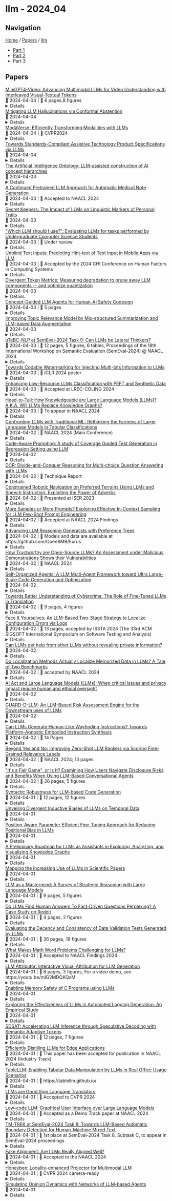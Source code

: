 # llm - 2024_04

## Navigation

[Home](https://arxcompass.github.io) / [Papers](https://arxcompass.github.io/papers) / [llm](https://arxcompass.github.io/papers/llm)

- [Part 1](papers_1.md)
- [Part 2](papers_2.md)
- Part 3

## Papers

<div class="paper-card">
    <div class="paper-title"><a href="http://arxiv.org/abs/2404.03413v1">MiniGPT4-Video: Advancing Multimodal LLMs for Video Understanding with Interleaved Visual-Textual Tokens</a></div>
    <div class="paper-meta">
      📅 2024-04-04
      | 💬 6 pages,8 figures
    </div>
    <details class="paper-abstract">
      This paper introduces MiniGPT4-Video, a multimodal Large Language Model (LLM) designed specifically for video understanding. The model is capable of processing both temporal visual and textual data, making it adept at understanding the complexities of videos. Building upon the success of MiniGPT-v2, which excelled in translating visual features into the LLM space for single images and achieved impressive results on various image-text benchmarks, this paper extends the model's capabilities to process a sequence of frames, enabling it to comprehend videos. MiniGPT4-video does not only consider visual content but also incorporates textual conversations, allowing the model to effectively answer queries involving both visual and text components. The proposed model outperforms existing state-of-the-art methods, registering gains of 4.22%, 1.13%, 20.82%, and 13.1% on the MSVD, MSRVTT, TGIF, and TVQA benchmarks respectively. Our models and code have been made publicly available here https://vision-cair.github.io/MiniGPT4-video/
    </details>
</div>
<div class="paper-card">
    <div class="paper-title"><a href="http://arxiv.org/abs/2405.01563v1">Mitigating LLM Hallucinations via Conformal Abstention</a></div>
    <div class="paper-meta">
      📅 2024-04-04
    </div>
    <details class="paper-abstract">
      We develop a principled procedure for determining when a large language model (LLM) should abstain from responding (e.g., by saying "I don't know") in a general domain, instead of resorting to possibly "hallucinating" a non-sensical or incorrect answer. Building on earlier approaches that use self-consistency as a more reliable measure of model confidence, we propose using the LLM itself to self-evaluate the similarity between each of its sampled responses for a given query. We then further leverage conformal prediction techniques to develop an abstention procedure that benefits from rigorous theoretical guarantees on the hallucination rate (error rate). Experimentally, our resulting conformal abstention method reliably bounds the hallucination rate on various closed-book, open-domain generative question answering datasets, while also maintaining a significantly less conservative abstention rate on a dataset with long responses (Temporal Sequences) compared to baselines using log-probability scores to quantify uncertainty, while achieveing comparable performance on a dataset with short answers (TriviaQA). To evaluate the experiments automatically, one needs to determine if two responses are equivalent given a question. Following standard practice, we use a thresholded similarity function to determine if two responses match, but also provide a method for calibrating the threshold based on conformal prediction, with theoretical guarantees on the accuracy of the match prediction, which might be of independent interest.
    </details>
</div>
<div class="paper-card">
    <div class="paper-title"><a href="http://arxiv.org/abs/2401.06395v2">ModaVerse: Efficiently Transforming Modalities with LLMs</a></div>
    <div class="paper-meta">
      📅 2024-04-04
      | 💬 CVPR2024
    </div>
    <details class="paper-abstract">
      Humans possess the capability to comprehend diverse modalities and seamlessly transfer information between them. In this work, we introduce ModaVerse, a Multi-modal Large Language Model (MLLM) capable of comprehending and transforming content across various modalities including images, videos, and audio. Predominant MLLM frameworks have largely relied on the alignment of latent spaces of textual and non-textual features. This alignment process, which synchronizes a language model trained on textual data with encoders and decoders trained on multi-modal data, often necessitates extensive training of several projection layers in multiple stages. Inspired by LLM-as-agent methodologies, we propose a novel Input/Output (I/O) alignment mechanism that operates directly at the level of natural language. It aligns the LLM's output with the input of generative models, avoiding the complexities associated with latent feature alignments, and simplifying the multiple training stages of existing MLLMs into a single, efficient process. This conceptual advancement leads to significant reductions in both data and computational costs. By conducting experiments on several benchmarks, we demonstrate that our approach attains comparable performance with the state of the art while achieving considerable efficiencies in data usage and training duration.
    </details>
</div>
<div class="paper-card">
    <div class="paper-title"><a href="http://arxiv.org/abs/2404.03122v1">Towards Standards-Compliant Assistive Technology Product Specifications via LLMs</a></div>
    <div class="paper-meta">
      📅 2024-04-04
    </div>
    <details class="paper-abstract">
      In the rapidly evolving field of assistive technology (AT), ensuring that products meet national and international standards is essential for user safety, efficacy, and accessibility. In this vision paper, we introduce CompliAT, a pioneering framework designed to streamline the compliance process of AT product specifications with these standards through the innovative use of Large Language Models (LLMs). CompliAT addresses three critical tasks: checking terminology consistency, classifying products according to standards, and tracing key product specifications to standard requirements. We tackle the challenge of terminology consistency to ensure that the language used in product specifications aligns with relevant standards, reducing misunderstandings and non-compliance risks. We propose a novel approach for product classification, leveraging a retrieval-augmented generation model to accurately categorize AT products aligning to international standards, despite the sparse availability of training data. Finally, CompliAT implements a traceability and compliance mechanism from key product specifications to standard requirements, ensuring all aspects of an AT product are thoroughly vetted against the corresponding standards. By semi-automating these processes, CompliAT aims to significantly reduce the time and effort required for AT product standards compliance and uphold quality and safety standards. We outline our planned implementation and evaluation plan for CompliAT.
    </details>
</div>
<div class="paper-card">
    <div class="paper-title"><a href="http://arxiv.org/abs/2404.03044v1">The Artificial Intelligence Ontology: LLM-assisted construction of AI concept hierarchies</a></div>
    <div class="paper-meta">
      📅 2024-04-03
    </div>
    <details class="paper-abstract">
      The Artificial Intelligence Ontology (AIO) is a systematization of artificial intelligence (AI) concepts, methodologies, and their interrelations. Developed via manual curation, with the additional assistance of large language models (LLMs), AIO aims to address the rapidly evolving landscape of AI by providing a comprehensive framework that encompasses both technical and ethical aspects of AI technologies. The primary audience for AIO includes AI researchers, developers, and educators seeking standardized terminology and concepts within the AI domain. The ontology is structured around six top-level branches: Networks, Layers, Functions, LLMs, Preprocessing, and Bias, each designed to support the modular composition of AI methods and facilitate a deeper understanding of deep learning architectures and ethical considerations in AI. AIO's development utilized the Ontology Development Kit (ODK) for its creation and maintenance, with its content being dynamically updated through AI-driven curation support. This approach not only ensures the ontology's relevance amidst the fast-paced advancements in AI but also significantly enhances its utility for researchers, developers, and educators by simplifying the integration of new AI concepts and methodologies. The ontology's utility is demonstrated through the annotation of AI methods data in a catalog of AI research publications and the integration into the BioPortal ontology resource, highlighting its potential for cross-disciplinary research. The AIO ontology is open source and is available on GitHub (https://github.com/berkeleybop/artificial-intelligence-ontology) and BioPortal (https://bioportal.bioontology.org/ontologies/AIO).
    </details>
</div>
<div class="paper-card">
    <div class="paper-title"><a href="http://arxiv.org/abs/2403.09057v3">A Continued Pretrained LLM Approach for Automatic Medical Note Generation</a></div>
    <div class="paper-meta">
      📅 2024-04-03
      | 💬 Accepted to NAACL 2024
    </div>
    <details class="paper-abstract">
      LLMs are revolutionizing NLP tasks. However, the use of the most advanced LLMs, such as GPT-4, is often prohibitively expensive for most specialized fields. We introduce HEAL, the first continuously trained 13B LLaMA2-based LLM that is purpose-built for medical conversations and measured on automated scribing. Our results demonstrate that HEAL outperforms GPT-4 and PMC-LLaMA in PubMedQA, with an accuracy of 78.4\%. It also achieves parity with GPT-4 in generating medical notes. Remarkably, HEAL surpasses GPT-4 and Med-PaLM 2 in identifying more correct medical concepts and exceeds the performance of human scribes and other comparable models in correctness and completeness.
    </details>
</div>
<div class="paper-card">
    <div class="paper-title"><a href="http://arxiv.org/abs/2404.00267v2">Secret Keepers: The Impact of LLMs on Linguistic Markers of Personal Traits</a></div>
    <div class="paper-meta">
      📅 2024-04-03
    </div>
    <details class="paper-abstract">
      Prior research has established associations between individuals' language usage and their personal traits; our linguistic patterns reveal information about our personalities, emotional states, and beliefs. However, with the increasing adoption of Large Language Models (LLMs) as writing assistants in everyday writing, a critical question emerges: are authors' linguistic patterns still predictive of their personal traits when LLMs are involved in the writing process? We investigate the impact of LLMs on the linguistic markers of demographic and psychological traits, specifically examining three LLMs - GPT3.5, Llama 2, and Gemini - across six different traits: gender, age, political affiliation, personality, empathy, and morality. Our findings indicate that although the use of LLMs slightly reduces the predictive power of linguistic patterns over authors' personal traits, the significant changes are infrequent, and the use of LLMs does not fully diminish the predictive power of authors' linguistic patterns over their personal traits. We also note that some theoretically established lexical-based linguistic markers lose their reliability as predictors when LLMs are used in the writing process. Our findings have important implications for the study of linguistic markers of personal traits in the age of LLMs.
    </details>
</div>
<div class="paper-card">
    <div class="paper-title"><a href="http://arxiv.org/abs/2402.01687v2">"Which LLM should I use?": Evaluating LLMs for tasks performed by Undergraduate Computer Science Students</a></div>
    <div class="paper-meta">
      📅 2024-04-03
      | 💬 Under review
    </div>
    <details class="paper-abstract">
      This study evaluates the effectiveness of various large language models (LLMs) in performing tasks common among undergraduate computer science students. Although a number of research studies in the computing education community have explored the possibility of using LLMs for a variety of tasks, there is a lack of comprehensive research comparing different LLMs and evaluating which LLMs are most effective for different tasks. Our research systematically assesses some of the publicly available LLMs such as Google Bard, ChatGPT(3.5), GitHub Copilot Chat, and Microsoft Copilot across diverse tasks commonly encountered by undergraduate computer science students in India. These tasks include code explanation and documentation, solving class assignments, technical interview preparation, learning new concepts and frameworks, and email writing. Evaluation for these tasks was carried out by pre-final year and final year undergraduate computer science students and provides insights into the models' strengths and limitations. This study aims to guide students as well as instructors in selecting suitable LLMs for any specific task and offers valuable insights on how LLMs can be used constructively by students and instructors.
    </details>
</div>
<div class="paper-card">
    <div class="paper-title"><a href="http://arxiv.org/abs/2404.02706v1">Unblind Text Inputs: Predicting Hint-text of Text Input in Mobile Apps via LLM</a></div>
    <div class="paper-meta">
      📅 2024-04-03
      | 💬 Accepted by the 2024 CHI Conference on Human Factors in Computing Systems
    </div>
    <details class="paper-abstract">
      Mobile apps have become indispensable for accessing and participating in various environments, especially for low-vision users. Users with visual impairments can use screen readers to read the content of each screen and understand the content that needs to be operated. Screen readers need to read the hint-text attribute in the text input component to remind visually impaired users what to fill in. Unfortunately, based on our analysis of 4,501 Android apps with text inputs, over 0.76 of them are missing hint-text. These issues are mostly caused by developers' lack of awareness when considering visually impaired individuals. To overcome these challenges, we developed an LLM-based hint-text generation model called HintDroid, which analyzes the GUI information of input components and uses in-context learning to generate the hint-text. To ensure the quality of hint-text generation, we further designed a feedback-based inspection mechanism to further adjust hint-text. The automated experiments demonstrate the high BLEU and a user study further confirms its usefulness. HintDroid can not only help visually impaired individuals, but also help ordinary people understand the requirements of input components. HintDroid demo video: https://youtu.be/FWgfcctRbfI.
    </details>
</div>
<div class="paper-card">
    <div class="paper-title"><a href="http://arxiv.org/abs/2311.01544v3">Divergent Token Metrics: Measuring degradation to prune away LLM components -- and optimize quantization</a></div>
    <div class="paper-meta">
      📅 2024-04-03
    </div>
    <details class="paper-abstract">
      Large Language Models (LLMs) have reshaped natural language processing with their impressive capabilities. However, their ever-increasing size has raised concerns about their effective deployment and the need for LLM compression. This study introduces the Divergent Token Metrics (DTMs), a novel approach to assessing compressed LLMs, addressing the limitations of traditional perplexity or accuracy measures that fail to accurately reflect text generation quality. DTMs measure token divergences that allow deeper insights into the subtleties of model compression, in particular, when evaluating components' impacts individually. Utilizing the First Divergent Token Metric (FDTM) in model sparsification reveals that 25% of all attention components can be pruned beyond 90% on the Llama-2 model family, still keeping SOTA performance. For quantization, FDTM suggests that more than 80% of parameters can be naively transformed to int8 without special outlier management. These evaluations indicate the necessity of choosing appropriate compressions for parameters individually -- and that FDTM can identify those -- while standard metrics result in deteriorated outcomes.
    </details>
</div>
<div class="paper-card">
    <div class="paper-title"><a href="http://arxiv.org/abs/2404.15317v1">Concept-Guided LLM Agents for Human-AI Safety Codesign</a></div>
    <div class="paper-meta">
      📅 2024-04-03
      | 💬 5 pages
    </div>
    <details class="paper-abstract">
      Generative AI is increasingly important in software engineering, including safety engineering, where its use ensures that software does not cause harm to people. This also leads to high quality requirements for generative AI. Therefore, the simplistic use of Large Language Models (LLMs) alone will not meet these quality demands. It is crucial to develop more advanced and sophisticated approaches that can effectively address the complexities and safety concerns of software systems. Ultimately, humans must understand and take responsibility for the suggestions provided by generative AI to ensure system safety. To this end, we present an efficient, hybrid strategy to leverage LLMs for safety analysis and Human-AI codesign. In particular, we develop a customized LLM agent that uses elements of prompt engineering, heuristic reasoning, and retrieval-augmented generation to solve tasks associated with predefined safety concepts, in interaction with a system model graph. The reasoning is guided by a cascade of micro-decisions that help preserve structured information. We further suggest a graph verbalization which acts as an intermediate representation of the system model to facilitate LLM-graph interactions. Selected pairs of prompts and responses relevant for safety analytics illustrate our method for the use case of a simplified automated driving system.
    </details>
</div>
<div class="paper-card">
    <div class="paper-title"><a href="http://arxiv.org/abs/2404.02616v1">Improving Topic Relevance Model by Mix-structured Summarization and LLM-based Data Augmentation</a></div>
    <div class="paper-meta">
      📅 2024-04-03
    </div>
    <details class="paper-abstract">
      Topic relevance between query and document is a very important part of social search, which can evaluate the degree of matching between document and user's requirement. In most social search scenarios such as Dianping, modeling search relevance always faces two challenges. One is that many documents in social search are very long and have much redundant information. The other is that the training data for search relevance model is difficult to get, especially for multi-classification relevance model. To tackle above two problems, we first take query concatenated with the query-based summary and the document summary without query as the input of topic relevance model, which can help model learn the relevance degree between query and the core topic of document. Then, we utilize the language understanding and generation abilities of large language model (LLM) to rewrite and generate query from queries and documents in existing training data, which can construct new query-document pairs as training data. Extensive offline experiments and online A/B tests show that the proposed approaches effectively improve the performance of relevance modeling.
    </details>
</div>
<div class="paper-card">
    <div class="paper-title"><a href="http://arxiv.org/abs/2404.02474v1">uTeBC-NLP at SemEval-2024 Task 9: Can LLMs be Lateral Thinkers?</a></div>
    <div class="paper-meta">
      📅 2024-04-03
      | 💬 12 pages, 5 figures, 6 tables, Proceedings of the 18th International Workshop on Semantic Evaluation (SemEval-2024) @ NAACL 2024
    </div>
    <details class="paper-abstract">
      Inspired by human cognition, Jiang et al.(2023c) create a benchmark for assessing LLMs' lateral thinking-thinking outside the box. Building upon this benchmark, we investigate how different prompting methods enhance LLMs' performance on this task to reveal their inherent power for outside-the-box thinking ability. Through participating in SemEval-2024, task 9, Sentence Puzzle sub-task, we explore prompt engineering methods: chain of thoughts (CoT) and direct prompting, enhancing with informative descriptions, and employing contextualizing prompts using a retrieval augmented generation (RAG) pipeline. Our experiments involve three LLMs including GPT-3.5, GPT-4, and Zephyr-7B-beta. We generate a dataset of thinking paths between riddles and options using GPT-4, validated by humans for quality. Findings indicate that compressed informative prompts enhance performance. Dynamic in-context learning enhances model performance significantly. Furthermore, fine-tuning Zephyr on our dataset enhances performance across other commonsense datasets, underscoring the value of innovative thinking.
    </details>
</div>
<div class="paper-card">
    <div class="paper-title"><a href="http://arxiv.org/abs/2307.15992v3">Towards Codable Watermarking for Injecting Multi-bits Information to LLMs</a></div>
    <div class="paper-meta">
      📅 2024-04-03
      | 💬 ICLR 2024 poster
    </div>
    <details class="paper-abstract">
      As large language models (LLMs) generate texts with increasing fluency and realism, there is a growing need to identify the source of texts to prevent the abuse of LLMs. Text watermarking techniques have proven reliable in distinguishing whether a text is generated by LLMs by injecting hidden patterns. However, we argue that existing LLM watermarking methods are encoding-inefficient and cannot flexibly meet the diverse information encoding needs (such as encoding model version, generation time, user id, etc.). In this work, we conduct the first systematic study on the topic of Codable Text Watermarking for LLMs (CTWL) that allows text watermarks to carry multi-bit customizable information. First of all, we study the taxonomy of LLM watermarking technologies and give a mathematical formulation for CTWL. Additionally, we provide a comprehensive evaluation system for CTWL: (1) watermarking success rate, (2) robustness against various corruptions, (3) coding rate of payload information, (4) encoding and decoding efficiency, (5) impacts on the quality of the generated text. To meet the requirements of these non-Pareto-improving metrics, we follow the most prominent vocabulary partition-based watermarking direction, and devise an advanced CTWL method named Balance-Marking. The core idea of our method is to use a proxy language model to split the vocabulary into probability-balanced parts, thereby effectively maintaining the quality of the watermarked text. Our code is available at https://github.com/lancopku/codable-watermarking-for-llm.
    </details>
</div>
<div class="paper-card">
    <div class="paper-title"><a href="http://arxiv.org/abs/2404.02422v1">Enhancing Low-Resource LLMs Classification with PEFT and Synthetic Data</a></div>
    <div class="paper-meta">
      📅 2024-04-03
      | 💬 Accepted at LREC-COLING 2024
    </div>
    <details class="paper-abstract">
      Large Language Models (LLMs) operating in 0-shot or few-shot settings achieve competitive results in Text Classification tasks. In-Context Learning (ICL) typically achieves better accuracy than the 0-shot setting, but it pays in terms of efficiency, due to the longer input prompt. In this paper, we propose a strategy to make LLMs as efficient as 0-shot text classifiers, while getting comparable or better accuracy than ICL. Our solution targets the low resource setting, i.e., when only 4 examples per class are available. Using a single LLM and few-shot real data we perform a sequence of generation, filtering and Parameter-Efficient Fine-Tuning steps to create a robust and efficient classifier. Experimental results show that our approach leads to competitive results on multiple text classification datasets.
    </details>
</div>
<div class="paper-card">
    <div class="paper-title"><a href="http://arxiv.org/abs/2308.10168v2">Head-to-Tail: How Knowledgeable are Large Language Models (LLMs)? A.K.A. Will LLMs Replace Knowledge Graphs?</a></div>
    <div class="paper-meta">
      📅 2024-04-03
      | 💬 To appear in NAACL 2024
    </div>
    <details class="paper-abstract">
      Since the recent prosperity of Large Language Models (LLMs), there have been interleaved discussions regarding how to reduce hallucinations from LLM responses, how to increase the factuality of LLMs, and whether Knowledge Graphs (KGs), which store the world knowledge in a symbolic form, will be replaced with LLMs. In this paper, we try to answer these questions from a new angle: How knowledgeable are LLMs? To answer this question, we constructed Head-to-Tail, a benchmark that consists of 18K question-answer (QA) pairs regarding head, torso, and tail facts in terms of popularity. We designed an automated evaluation method and a set of metrics that closely approximate the knowledge an LLM confidently internalizes. Through a comprehensive evaluation of 16 publicly available LLMs, we show that existing LLMs are still far from being perfect in terms of their grasp of factual knowledge, especially for facts of torso-to-tail entities.
    </details>
</div>
<div class="paper-card">
    <div class="paper-title"><a href="http://arxiv.org/abs/2310.14607v2">Confronting LLMs with Traditional ML: Rethinking the Fairness of Large Language Models in Tabular Classifications</a></div>
    <div class="paper-meta">
      📅 2024-04-02
      | 💬 NAACL 2024 (Main Conference)
    </div>
    <details class="paper-abstract">
      Recent literature has suggested the potential of using large language models (LLMs) to make classifications for tabular tasks. However, LLMs have been shown to exhibit harmful social biases that reflect the stereotypes and inequalities present in society. To this end, as well as the widespread use of tabular data in many high-stake applications, it is important to explore the following questions: what sources of information do LLMs draw upon when making classifications for tabular tasks; whether and to what extent are LLM classifications for tabular data influenced by social biases and stereotypes; and what are the consequential implications for fairness? Through a series of experiments, we delve into these questions and show that LLMs tend to inherit social biases from their training data which significantly impact their fairness in tabular classification tasks. Furthermore, our investigations show that in the context of bias mitigation, though in-context learning and finetuning have a moderate effect, the fairness metric gap between different subgroups is still larger than that in traditional machine learning models, such as Random Forest and shallow Neural Networks. This observation emphasizes that the social biases are inherent within the LLMs themselves and inherited from their pretraining corpus, not only from the downstream task datasets. Besides, we demonstrate that label-flipping of in-context examples can significantly reduce biases, further highlighting the presence of inherent bias within LLMs.
    </details>
</div>
<div class="paper-card">
    <div class="paper-title"><a href="http://arxiv.org/abs/2402.00097v2">Code-Aware Prompting: A study of Coverage Guided Test Generation in Regression Setting using LLM</a></div>
    <div class="paper-meta">
      📅 2024-04-02
    </div>
    <details class="paper-abstract">
      Testing plays a pivotal role in ensuring software quality, yet conventional Search Based Software Testing (SBST) methods often struggle with complex software units, achieving suboptimal test coverage. Recent works using large language models (LLMs) for test generation have focused on improving generation quality through optimizing the test generation context and correcting errors in model outputs, but use fixed prompting strategies that prompt the model to generate tests without additional guidance. As a result LLM-generated testsuites still suffer from low coverage. In this paper, we present SymPrompt, a code-aware prompting strategy for LLMs in test generation. SymPrompt's approach is based on recent work that demonstrates LLMs can solve more complex logical problems when prompted to reason about the problem in a multi-step fashion. We apply this methodology to test generation by deconstructing the testsuite generation process into a multi-stage sequence, each of which is driven by a specific prompt aligned with the execution paths of the method under test, and exposing relevant type and dependency focal context to the model. Our approach enables pretrained LLMs to generate more complete test cases without any additional training. We implement SymPrompt using the TreeSitter parsing framework and evaluate on a benchmark challenging methods from open source Python projects. SymPrompt enhances correct test generations by a factor of 5 and bolsters relative coverage by 26% for CodeGen2. Notably, when applied to GPT-4, SymPrompt improves coverage by over 2x compared to baseline prompting strategies.
    </details>
</div>
<div class="paper-card">
    <div class="paper-title"><a href="http://arxiv.org/abs/2401.05190v2">DCR: Divide-and-Conquer Reasoning for Multi-choice Question Answering with LLMs</a></div>
    <div class="paper-meta">
      📅 2024-04-02
      | 💬 Technique Report
    </div>
    <details class="paper-abstract">
      Large language models (LLMs) have shown impressive performance in reasoning benchmarks with the emergence of Chain-of-Thought (CoT), particularly in multi-choice question (MCQ). However, current works equally resolve questions regardless of the problem-solving difficulty, leading to an excessive focus on simple items while insufficient attention on intricate ones. To address this challenge, we propose a simple yet effective strategy, Divide and Conquer Reasoning (DCR), to enhance the reasoning capability of LLMs for MCQs, as inspired by human beings using heuristics to first categorize tasks and then handle them separately. In particular, we first categorize questions into two subsets based on confidence score ($\mathcal{CS}$), which is estimated by statistical frequency of generated answers. Subsequently, we propose Filter Choices based Reasoning (FCR) to improve model performance on MCQs with low ($\mathcal{CS}$). Our experiments demonstrate that the proposed strategy only costs 85% of SOTA, while still achieves average accuracy improvement of 1.56% across nine datasets including arithmetic, commonsense, and logic reasoning tasks. The code is at \url{https://github.com/AiMijie/Divide-and-Conquer}
    </details>
</div>
<div class="paper-card">
    <div class="paper-title"><a href="http://arxiv.org/abs/2404.02294v1">Constrained Robotic Navigation on Preferred Terrains Using LLMs and Speech Instruction: Exploiting the Power of Adverbs</a></div>
    <div class="paper-meta">
      📅 2024-04-02
      | 💬 Presented at ISER 2023
    </div>
    <details class="paper-abstract">
      This paper explores leveraging large language models for map-free off-road navigation using generative AI, reducing the need for traditional data collection and annotation. We propose a method where a robot receives verbal instructions, converted to text through Whisper, and a large language model (LLM) model extracts landmarks, preferred terrains, and crucial adverbs translated into speed settings for constrained navigation. A language-driven semantic segmentation model generates text-based masks for identifying landmarks and terrain types in images. By translating 2D image points to the vehicle's motion plane using camera parameters, an MPC controller can guides the vehicle towards the desired terrain. This approach enhances adaptation to diverse environments and facilitates the use of high-level instructions for navigating complex and challenging terrains.
    </details>
</div>
<div class="paper-card">
    <div class="paper-title"><a href="http://arxiv.org/abs/2311.09782v2">More Samples or More Prompts? Exploring Effective In-Context Sampling for LLM Few-Shot Prompt Engineering</a></div>
    <div class="paper-meta">
      📅 2024-04-02
      | 💬 Accepted at NAACL 2024 Findings
    </div>
    <details class="paper-abstract">
      While most existing works on LLM prompting techniques focus only on how to select a better set of data samples inside one single prompt input (In-Context Learning or ICL), why can not we design and leverage multiple prompts together to further improve the LLM's performance? In this work, we propose In-Context Sampling (ICS), a low-resource LLM prompting technique to produce confident predictions by optimizing the construction of multiple ICL prompt inputs. Extensive experiments with three open-source LLMs (FlanT5-XL, Mistral-7B, and Mixtral-8x7B) on four NLI datasets (e-SNLI, Multi-NLI, ANLI, and Contract-NLI) and one QA dataset (CommonsenseQA) illustrate that ICS can consistently enhance LLMs' performance. An in-depth evaluation with three data similarity-based ICS strategies suggests that these strategies can further elevate LLM's performance, which sheds light on a new yet promising future research direction.
    </details>
</div>
<div class="paper-card">
    <div class="paper-title"><a href="http://arxiv.org/abs/2404.02078v1">Advancing LLM Reasoning Generalists with Preference Trees</a></div>
    <div class="paper-meta">
      📅 2024-04-02
      | 💬 Models and data are available at https://github.com/OpenBMB/Eurus
    </div>
    <details class="paper-abstract">
      We introduce Eurus, a suite of large language models (LLMs) optimized for reasoning. Finetuned from Mistral-7B and CodeLlama-70B, Eurus models achieve state-of-the-art results among open-source models on a diverse set of benchmarks covering mathematics, code generation, and logical reasoning problems. Notably, Eurus-70B beats GPT-3.5 Turbo in reasoning through a comprehensive benchmarking across 12 tests covering five tasks, and achieves a 33.3% pass@1 accuracy on LeetCode and 32.6% on TheoremQA, two challenging benchmarks, substantially outperforming existing open-source models by margins more than 13.3%. The strong performance of Eurus can be primarily attributed to UltraInteract, our newly-curated large-scale, high-quality alignment dataset specifically designed for complex reasoning tasks. UltraInteract can be used in both supervised fine-tuning and preference learning. For each instruction, it includes a preference tree consisting of (1) reasoning chains with diverse planning strategies in a unified format, (2) multi-turn interaction trajectories with the environment and the critique, and (3) pairwise data to facilitate preference learning. UltraInteract allows us to conduct an in-depth exploration of preference learning for reasoning tasks. Our investigation reveals that some well-established preference learning algorithms may be less suitable for reasoning tasks compared to their effectiveness in general conversations. Inspired by this, we derive a novel reward modeling objective which, together with UltraInteract, leads to a strong reward model.
    </details>
</div>
<div class="paper-card">
    <div class="paper-title"><a href="http://arxiv.org/abs/2311.09447v2">How Trustworthy are Open-Source LLMs? An Assessment under Malicious Demonstrations Shows their Vulnerabilities</a></div>
    <div class="paper-meta">
      📅 2024-04-02
      | 💬 NAACL 2024
    </div>
    <details class="paper-abstract">
      The rapid progress in open-source Large Language Models (LLMs) is significantly driving AI development forward. However, there is still a limited understanding of their trustworthiness. Deploying these models at scale without sufficient trustworthiness can pose significant risks, highlighting the need to uncover these issues promptly. In this work, we conduct an adversarial assessment of open-source LLMs on trustworthiness, scrutinizing them across eight different aspects including toxicity, stereotypes, ethics, hallucination, fairness, sycophancy, privacy, and robustness against adversarial demonstrations. We propose advCoU, an extended Chain of Utterances-based (CoU) prompting strategy by incorporating carefully crafted malicious demonstrations for trustworthiness attack. Our extensive experiments encompass recent and representative series of open-source LLMs, including Vicuna, MPT, Falcon, Mistral, and Llama 2. The empirical outcomes underscore the efficacy of our attack strategy across diverse aspects. More interestingly, our result analysis reveals that models with superior performance in general NLP tasks do not always have greater trustworthiness; in fact, larger models can be more vulnerable to attacks. Additionally, models that have undergone instruction tuning, focusing on instruction following, tend to be more susceptible, although fine-tuning LLMs for safety alignment proves effective in mitigating adversarial trustworthiness attacks.
    </details>
</div>
<div class="paper-card">
    <div class="paper-title"><a href="http://arxiv.org/abs/2404.02183v1">Self-Organized Agents: A LLM Multi-Agent Framework toward Ultra Large-Scale Code Generation and Optimization</a></div>
    <div class="paper-meta">
      📅 2024-04-02
    </div>
    <details class="paper-abstract">
      Recent advancements in automatic code generation using large language model (LLM) agent have brought us closer to the future of automated software development. However, existing single-agent approaches face limitations in generating and improving large-scale, complex codebases due to constraints in context length. To tackle this challenge, we propose Self-Organized multi-Agent framework (SoA), a novel multi-agent framework that enables the scalable and efficient generation and optimization of large-scale code. In SoA, self-organized agents operate independently to generate and modify code components while seamlessly collaborating to construct the overall codebase. A key feature of our framework is the automatic multiplication of agents based on problem complexity, allowing for dynamic scalability. This enables the overall code volume to be increased indefinitely according to the number of agents, while the amount of code managed by each agent remains constant. We evaluate SoA on the HumanEval benchmark and demonstrate that, compared to a single-agent system, each agent in SoA handles significantly less code, yet the overall generated code is substantially greater. Moreover, SoA surpasses the powerful single-agent baseline by 5% in terms of Pass@1 accuracy.
    </details>
</div>
<div class="paper-card">
    <div class="paper-title"><a href="http://arxiv.org/abs/2404.01940v1">Towards Better Understanding of Cybercrime: The Role of Fine-Tuned LLMs in Translation</a></div>
    <div class="paper-meta">
      📅 2024-04-02
      | 💬 9 pages, 4 figures
    </div>
    <details class="paper-abstract">
      Understanding cybercrime communications is paramount for cybersecurity defence. This often involves translating communications into English for processing, interpreting, and generating timely intelligence. The problem is that translation is hard. Human translation is slow, expensive, and scarce. Machine translation is inaccurate and biased. We propose using fine-tuned Large Language Models (LLM) to generate translations that can accurately capture the nuances of cybercrime language. We apply our technique to public chats from the NoName057(16) Russian-speaking hacktivist group. Our results show that our fine-tuned LLM model is better, faster, more accurate, and able to capture nuances of the language. Our method shows it is possible to achieve high-fidelity translations and significantly reduce costs by a factor ranging from 430 to 23,000 compared to a human translator.
    </details>
</div>
<div class="paper-card">
    <div class="paper-title"><a href="http://arxiv.org/abs/2404.00640v2">Face It Yourselves: An LLM-Based Two-Stage Strategy to Localize Configuration Errors via Logs</a></div>
    <div class="paper-meta">
      📅 2024-04-02
      | 💬 13 pages, accepted by ISSTA 2024 (The 33rd ACM SIGSOFT International Symposium on Software Testing and Analysis)
    </div>
    <details class="paper-abstract">
      Configurable software systems are prone to configuration errors, resulting in significant losses to companies. However, diagnosing these errors is challenging due to the vast and complex configuration space. These errors pose significant challenges for both experienced maintainers and new end-users, particularly those without access to the source code of the software systems. Given that logs are easily accessible to most end-users, we conduct a preliminary study to outline the challenges and opportunities of utilizing logs in localizing configuration errors. Based on the insights gained from the preliminary study, we propose an LLM-based two-stage strategy for end-users to localize the root-cause configuration properties based on logs. We further implement a tool, LogConfigLocalizer, aligned with the design of the aforementioned strategy, hoping to assist end-users in coping with configuration errors through log analysis. To the best of our knowledge, this is the first work to localize the root-cause configuration properties for end-users based on Large Language Models~(LLMs) and logs. We evaluate the proposed strategy on Hadoop by LogConfigLocalizer and prove its efficiency with an average accuracy as high as 99.91%. Additionally, we also demonstrate the effectiveness and necessity of different phases of the methodology by comparing it with two other variants and a baseline tool. Moreover, we validate the proposed methodology through a practical case study to demonstrate its effectiveness and feasibility.
    </details>
</div>
<div class="paper-card">
    <div class="paper-title"><a href="http://arxiv.org/abs/2404.01041v2">Can LLMs get help from other LLMs without revealing private information?</a></div>
    <div class="paper-meta">
      📅 2024-04-02
    </div>
    <details class="paper-abstract">
      Cascades are a common type of machine learning systems in which a large, remote model can be queried if a local model is not able to accurately label a user's data by itself. Serving stacks for large language models (LLMs) increasingly use cascades due to their ability to preserve task performance while dramatically reducing inference costs. However, applying cascade systems in situations where the local model has access to sensitive data constitutes a significant privacy risk for users since such data could be forwarded to the remote model. In this work, we show the feasibility of applying cascade systems in such setups by equipping the local model with privacy-preserving techniques that reduce the risk of leaking private information when querying the remote model. To quantify information leakage in such setups, we introduce two privacy measures. We then propose a system that leverages the recently introduced social learning paradigm in which LLMs collaboratively learn from each other by exchanging natural language. Using this paradigm, we demonstrate on several datasets that our methods minimize the privacy loss while at the same time improving task performance compared to a non-cascade baseline.
    </details>
</div>
<div class="paper-card">
    <div class="paper-title"><a href="http://arxiv.org/abs/2311.09060v2">Do Localization Methods Actually Localize Memorized Data in LLMs? A Tale of Two Benchmarks</a></div>
    <div class="paper-meta">
      📅 2024-04-02
      | 💬 accepted by NAACL 2024
    </div>
    <details class="paper-abstract">
      The concept of localization in LLMs is often mentioned in prior work; however, methods for localization have never been systematically and directly evaluated. We propose two complementary benchmarks that evaluate the ability of localization methods to pinpoint LLM components responsible for memorized data. In our INJ benchmark, we actively inject a piece of new information into a small subset of LLM weights, enabling us to directly evaluate whether localization methods can identify these "ground truth" weights. In our DEL benchmark, we evaluate localization by measuring how much dropping out identified neurons deletes a memorized pretrained sequence. Despite their different perspectives, our two benchmarks yield consistent rankings of five localization methods. Methods adapted from network pruning perform well on both benchmarks, and all evaluated methods show promising localization ability. On the other hand, even successful methods identify neurons that are not specific to a single memorized sequence.
    </details>
</div>
<div class="paper-card">
    <div class="paper-title"><a href="http://arxiv.org/abs/2404.00600v2">AI Act and Large Language Models (LLMs): When critical issues and privacy impact require human and ethical oversight</a></div>
    <div class="paper-meta">
      📅 2024-04-02
    </div>
    <details class="paper-abstract">
      The imposing evolution of artificial intelligence systems and, specifically, of Large Language Models (LLM) makes it necessary to carry out assessments of their level of risk and the impact they may have in the area of privacy, personal data protection and at an ethical level, especially on the weakest and most vulnerable. This contribution addresses human oversight, ethical oversight, and privacy impact assessment.
    </details>
</div>
<div class="paper-card">
    <div class="paper-title"><a href="http://arxiv.org/abs/2406.11851v1">GUARD-D-LLM: An LLM-Based Risk Assessment Engine for the Downstream uses of LLMs</a></div>
    <div class="paper-meta">
      📅 2024-04-02
    </div>
    <details class="paper-abstract">
      Amidst escalating concerns about the detriments inflicted by AI systems, risk management assumes paramount importance, notably for high-risk applications as demanded by the European Union AI Act. Guidelines provided by ISO and NIST aim to govern AI risk management; however, practical implementations remain scarce in scholarly works. Addressing this void, our research explores risks emanating from downstream uses of large language models (LLMs), synthesizing a taxonomy grounded in earlier research. Building upon this foundation, we introduce a novel LLM-based risk assessment engine (GUARD-D-LLM: Guided Understanding and Assessment for Risk Detection for Downstream use of LLMs) designed to pinpoint and rank threats relevant to specific use cases derived from text-based user inputs. Integrating thirty intelligent agents, this innovative approach identifies bespoke risks, gauges their severity, offers targeted suggestions for mitigation, and facilitates risk-aware development. The paper also documents the limitations of such an approach along with way forward suggestions to augment experts in such risk assessment thereby leveraging GUARD-D-LLM in identifying risks early on and enabling early mitigations. This paper and its associated code serve as a valuable resource for developers seeking to mitigate risks associated with LLM-based applications.
    </details>
</div>
<div class="paper-card">
    <div class="paper-title"><a href="http://arxiv.org/abs/2403.11487v3">Can LLMs Generate Human-Like Wayfinding Instructions? Towards Platform-Agnostic Embodied Instruction Synthesis</a></div>
    <div class="paper-meta">
      📅 2024-04-02
      | 💬 14 Pages
    </div>
    <details class="paper-abstract">
      We present a novel approach to automatically synthesize "wayfinding instructions" for an embodied robot agent. In contrast to prior approaches that are heavily reliant on human-annotated datasets designed exclusively for specific simulation platforms, our algorithm uses in-context learning to condition an LLM to generate instructions using just a few references. Using an LLM-based Visual Question Answering strategy, we gather detailed information about the environment which is used by the LLM for instruction synthesis. We implement our approach on multiple simulation platforms including Matterport3D, AI Habitat and ThreeDWorld, thereby demonstrating its platform-agnostic nature. We subjectively evaluate our approach via a user study and observe that 83.3% of users find the synthesized instructions accurately capture the details of the environment and show characteristics similar to those of human-generated instructions. Further, we conduct zero-shot navigation with multiple approaches on the REVERIE dataset using the generated instructions, and observe very close correlation with the baseline on standard success metrics (< 1% change in SR), quantifying the viability of generated instructions in replacing human-annotated data. We finally discuss the applicability of our approach in enabling a generalizable evaluation of embodied navigation policies. To the best of our knowledge, ours is the first LLM-driven approach capable of generating "human-like" instructions in a platform-agnostic manner, without training.
    </details>
</div>
<div class="paper-card">
    <div class="paper-title"><a href="http://arxiv.org/abs/2310.14122v3">Beyond Yes and No: Improving Zero-Shot LLM Rankers via Scoring Fine-Grained Relevance Labels</a></div>
    <div class="paper-meta">
      📅 2024-04-02
      | 💬 NAACL 2024; 13 pages
    </div>
    <details class="paper-abstract">
      Zero-shot text rankers powered by recent LLMs achieve remarkable ranking performance by simply prompting. Existing prompts for pointwise LLM rankers mostly ask the model to choose from binary relevance labels like "Yes" and "No". However, the lack of intermediate relevance label options may cause the LLM to provide noisy or biased answers for documents that are partially relevant to the query. We propose to incorporate fine-grained relevance labels into the prompt for LLM rankers, enabling them to better differentiate among documents with different levels of relevance to the query and thus derive a more accurate ranking. We study two variants of the prompt template, coupled with different numbers of relevance levels. Our experiments on 8 BEIR data sets show that adding fine-grained relevance labels significantly improves the performance of LLM rankers.
    </details>
</div>
<div class="paper-card">
    <div class="paper-title"><a href="http://arxiv.org/abs/2309.11653v2">"It's a Fair Game", or Is It? Examining How Users Navigate Disclosure Risks and Benefits When Using LLM-Based Conversational Agents</a></div>
    <div class="paper-meta">
      📅 2024-04-02
      | 💬 26 pages, 5 figures
    </div>
    <details class="paper-abstract">
      The widespread use of Large Language Model (LLM)-based conversational agents (CAs), especially in high-stakes domains, raises many privacy concerns. Building ethical LLM-based CAs that respect user privacy requires an in-depth understanding of the privacy risks that concern users the most. However, existing research, primarily model-centered, does not provide insight into users' perspectives. To bridge this gap, we analyzed sensitive disclosures in real-world ChatGPT conversations and conducted semi-structured interviews with 19 LLM-based CA users. We found that users are constantly faced with trade-offs between privacy, utility, and convenience when using LLM-based CAs. However, users' erroneous mental models and the dark patterns in system design limited their awareness and comprehension of the privacy risks. Additionally, the human-like interactions encouraged more sensitive disclosures, which complicated users' ability to navigate the trade-offs. We discuss practical design guidelines and the needs for paradigm shifts to protect the privacy of LLM-based CA users.
    </details>
</div>
<div class="paper-card">
    <div class="paper-title"><a href="http://arxiv.org/abs/2404.01535v1">Syntactic Robustness for LLM-based Code Generation</a></div>
    <div class="paper-meta">
      📅 2024-04-01
      | 💬 12 pages, 12 figures
    </div>
    <details class="paper-abstract">
      Rapid advances in the field of Large Language Models (LLMs) have made LLM-based code generation an important area for investigation. An LLM-based code generator takes a prompt as input and produces code that implements the requirements specified in the prompt. Many software requirements include mathematical formulas that specify the expected behavior of the code to be generated. Given a code generation prompt that includes a mathematical formula, a reasonable expectation is that, if the formula is syntactically modified without changing its semantics, the generated code for the modified prompt should be semantically equivalent. We formalize this concept as syntactic robustness and investigate the syntactic robustness of GPT-3.5-Turbo and GPT-4 as code generators. To test syntactic robustness, we generate syntactically different but semantically equivalent versions of prompts using a set of mutators that only modify mathematical formulas in prompts. In this paper, we focus on prompts that ask for code that generates solutions to variables in an equation, when given coefficients of the equation as input. Our experimental evaluation demonstrates that GPT-3.5-Turbo and GPT-4 are not syntactically robust for this type of prompts. To improve syntactic robustness, we define a set of reductions that transform the formulas to a simplified form and use these reductions as a pre-processing step. Our experimental results indicate that the syntactic robustness of LLM-based code generation can be improved using our approach.
    </details>
</div>
<div class="paper-card">
    <div class="paper-title"><a href="http://arxiv.org/abs/2404.01453v1">Unveiling Divergent Inductive Biases of LLMs on Temporal Data</a></div>
    <div class="paper-meta">
      📅 2024-04-01
    </div>
    <details class="paper-abstract">
      Unraveling the intricate details of events in natural language necessitates a subtle understanding of temporal dynamics. Despite the adeptness of Large Language Models (LLMs) in discerning patterns and relationships from data, their inherent comprehension of temporal dynamics remains a formidable challenge. This research meticulously explores these intrinsic challenges within LLMs, with a specific emphasis on evaluating the performance of GPT-3.5 and GPT-4 models in the analysis of temporal data. Employing two distinct prompt types, namely Question Answering (QA) format and Textual Entailment (TE) format, our analysis probes into both implicit and explicit events. The findings underscore noteworthy trends, revealing disparities in the performance of GPT-3.5 and GPT-4. Notably, biases toward specific temporal relationships come to light, with GPT-3.5 demonstrating a preference for "AFTER'' in the QA format for both implicit and explicit events, while GPT-4 leans towards "BEFORE''. Furthermore, a consistent pattern surfaces wherein GPT-3.5 tends towards "TRUE'', and GPT-4 exhibits a preference for "FALSE'' in the TE format for both implicit and explicit events. This persistent discrepancy between GPT-3.5 and GPT-4 in handling temporal data highlights the intricate nature of inductive bias in LLMs, suggesting that the evolution of these models may not merely mitigate bias but may introduce new layers of complexity.
    </details>
</div>
<div class="paper-card">
    <div class="paper-title"><a href="http://arxiv.org/abs/2404.01430v1">Position-Aware Parameter Efficient Fine-Tuning Approach for Reducing Positional Bias in LLMs</a></div>
    <div class="paper-meta">
      📅 2024-04-01
    </div>
    <details class="paper-abstract">
      Recent advances in large language models (LLMs) have enhanced their ability to process long input contexts. This development is particularly crucial for tasks that involve retrieving knowledge from an external datastore, which can result in long inputs. However, recent studies show a positional bias in LLMs, demonstrating varying performance depending on the location of useful information within the input sequence. In this study, we conduct extensive experiments to investigate the root causes of positional bias. Our findings indicate that the primary contributor to LLM positional bias stems from the inherent positional preferences of different models. We demonstrate that merely employing prompt-based solutions is inadequate for overcoming the positional preferences. To address this positional bias issue of a pre-trained LLM, we developed a Position-Aware Parameter Efficient Fine-Tuning (PAPEFT) approach which is composed of a data augmentation technique and a parameter efficient adapter, enhancing a uniform attention distribution across the input context. Our experiments demonstrate that the proposed approach effectively reduces positional bias, improving LLMs' effectiveness in handling long context sequences for various tasks that require externally retrieved knowledge.
    </details>
</div>
<div class="paper-card">
    <div class="paper-title"><a href="http://arxiv.org/abs/2404.01425v1">A Preliminary Roadmap for LLMs as Assistants in Exploring, Analyzing, and Visualizing Knowledge Graphs</a></div>
    <div class="paper-meta">
      📅 2024-04-01
    </div>
    <details class="paper-abstract">
      We present a mixed-methods study to explore how large language models (LLMs) can assist users in the visual exploration and analysis of knowledge graphs (KGs). We surveyed and interviewed 20 professionals from industry, government laboratories, and academia who regularly work with KGs and LLMs, either collaboratively or concurrently. Our findings show that participants overwhelmingly want an LLM to facilitate data retrieval from KGs through joint query construction, to identify interesting relationships in the KG through multi-turn conversation, and to create on-demand visualizations from the KG that enhance their trust in the LLM's outputs. To interact with an LLM, participants strongly prefer a chat-based 'widget,' built on top of their regular analysis workflows, with the ability to guide the LLM using their interactions with a visualization. When viewing an LLM's outputs, participants similarly prefer a combination of annotated visuals (e.g., subgraphs or tables extracted from the KG) alongside summarizing text. However, participants also expressed concerns about an LLM's ability to maintain semantic intent when translating natural language questions into KG queries, the risk of an LLM 'hallucinating' false data from the KG, and the difficulties of engineering a 'perfect prompt.' From the analysis of our interviews, we contribute a preliminary roadmap for the design of LLM-driven knowledge graph exploration systems and outline future opportunities in this emergent design space.
    </details>
</div>
<div class="paper-card">
    <div class="paper-title"><a href="http://arxiv.org/abs/2404.01268v1">Mapping the Increasing Use of LLMs in Scientific Papers</a></div>
    <div class="paper-meta">
      📅 2024-04-01
    </div>
    <details class="paper-abstract">
      Scientific publishing lays the foundation of science by disseminating research findings, fostering collaboration, encouraging reproducibility, and ensuring that scientific knowledge is accessible, verifiable, and built upon over time. Recently, there has been immense speculation about how many people are using large language models (LLMs) like ChatGPT in their academic writing, and to what extent this tool might have an effect on global scientific practices. However, we lack a precise measure of the proportion of academic writing substantially modified or produced by LLMs. To address this gap, we conduct the first systematic, large-scale analysis across 950,965 papers published between January 2020 and February 2024 on the arXiv, bioRxiv, and Nature portfolio journals, using a population-level statistical framework to measure the prevalence of LLM-modified content over time. Our statistical estimation operates on the corpus level and is more robust than inference on individual instances. Our findings reveal a steady increase in LLM usage, with the largest and fastest growth observed in Computer Science papers (up to 17.5%). In comparison, Mathematics papers and the Nature portfolio showed the least LLM modification (up to 6.3%). Moreover, at an aggregate level, our analysis reveals that higher levels of LLM-modification are associated with papers whose first authors post preprints more frequently, papers in more crowded research areas, and papers of shorter lengths. Our findings suggests that LLMs are being broadly used in scientific writings.
    </details>
</div>
<div class="paper-card">
    <div class="paper-title"><a href="http://arxiv.org/abs/2404.01230v1">LLM as a Mastermind: A Survey of Strategic Reasoning with Large Language Models</a></div>
    <div class="paper-meta">
      📅 2024-04-01
      | 💬 9 pages, 5 figures
    </div>
    <details class="paper-abstract">
      This paper presents a comprehensive survey of the current status and opportunities for Large Language Models (LLMs) in strategic reasoning, a sophisticated form of reasoning that necessitates understanding and predicting adversary actions in multi-agent settings while adjusting strategies accordingly. Strategic reasoning is distinguished by its focus on the dynamic and uncertain nature of interactions among multi-agents, where comprehending the environment and anticipating the behavior of others is crucial. We explore the scopes, applications, methodologies, and evaluation metrics related to strategic reasoning with LLMs, highlighting the burgeoning development in this area and the interdisciplinary approaches enhancing their decision-making performance. It aims to systematize and clarify the scattered literature on this subject, providing a systematic review that underscores the importance of strategic reasoning as a critical cognitive capability and offers insights into future research directions and potential improvements.
    </details>
</div>
<div class="paper-card">
    <div class="paper-title"><a href="http://arxiv.org/abs/2404.01147v1">Do LLMs Find Human Answers To Fact-Driven Questions Perplexing? A Case Study on Reddit</a></div>
    <div class="paper-meta">
      📅 2024-04-01
      | 💬 4 pages, 2 figures
    </div>
    <details class="paper-abstract">
      Large language models (LLMs) have been shown to be proficient in correctly answering questions in the context of online discourse. However, the study of using LLMs to model human-like answers to fact-driven social media questions is still under-explored. In this work, we investigate how LLMs model the wide variety of human answers to fact-driven questions posed on several topic-specific Reddit communities, or subreddits. We collect and release a dataset of 409 fact-driven questions and 7,534 diverse, human-rated answers from 15 r/Ask{Topic} communities across 3 categories: profession, social identity, and geographic location. We find that LLMs are considerably better at modeling highly-rated human answers to such questions, as opposed to poorly-rated human answers. We present several directions for future research based on our initial findings.
    </details>
</div>
<div class="paper-card">
    <div class="paper-title"><a href="http://arxiv.org/abs/2310.01402v2">Evaluating the Decency and Consistency of Data Validation Tests Generated by LLMs</a></div>
    <div class="paper-meta">
      📅 2024-04-01
      | 💬 36 pages, 18 figures
    </div>
    <details class="paper-abstract">
      We investigated whether large language models (LLMs) can develop data validation tests. We considered 96 conditions each for both GPT-3.5 and GPT-4, examining different prompt scenarios, learning modes, temperature settings, and roles. The prompt scenarios were: 1) Asking for expectations, 2) Asking for expectations with a given context, 3) Asking for expectations after requesting a data simulation, and 4) Asking for expectations with a provided data sample. The learning modes were: 1) zero-shot, 2) one-shot, and 3) few-shot learning. We also tested four temperature settings: 0, 0.4, 0.6, and 1. And the two distinct roles were: 1) helpful assistant, 2) expert data scientist. To gauge consistency, every setup was tested five times. The LLM-generated responses were benchmarked against a gold standard data validation suite, created by an experienced data scientist knowledgeable about the data in question. We find there are considerable returns to the use of few-shot learning, and that the more explicit the data setting can be the better, to a point. The best LLM configurations complement, rather than substitute, the gold standard results. This study underscores the value LLMs can bring to the data cleaning and preparation stages of the data science workflow, but highlights that they need considerable evaluation by experienced analysts.
    </details>
</div>
<div class="paper-card">
    <div class="paper-title"><a href="http://arxiv.org/abs/2403.11369v2">What Makes Math Word Problems Challenging for LLMs?</a></div>
    <div class="paper-meta">
      📅 2024-04-01
      | 💬 Accepted to NAACL Findings 2024
    </div>
    <details class="paper-abstract">
      This paper investigates the question of what makes math word problems (MWPs) in English challenging for large language models (LLMs). We conduct an in-depth analysis of the key linguistic and mathematical characteristics of MWPs. In addition, we train feature-based classifiers to better understand the impact of each feature on the overall difficulty of MWPs for prominent LLMs and investigate whether this helps predict how well LLMs fare against specific categories of MWPs.
    </details>
</div>
<div class="paper-card">
    <div class="paper-title"><a href="http://arxiv.org/abs/2404.01361v1">LLM Attributor: Interactive Visual Attribution for LLM Generation</a></div>
    <div class="paper-meta">
      📅 2024-04-01
      | 💬 8 pages, 3 figures, For a video demo, see https://youtu.be/mIG2MDQKQxM
    </div>
    <details class="paper-abstract">
      While large language models (LLMs) have shown remarkable capability to generate convincing text across diverse domains, concerns around its potential risks have highlighted the importance of understanding the rationale behind text generation. We present LLM Attributor, a Python library that provides interactive visualizations for training data attribution of an LLM's text generation. Our library offers a new way to quickly attribute an LLM's text generation to training data points to inspect model behaviors, enhance its trustworthiness, and compare model-generated text with user-provided text. We describe the visual and interactive design of our tool and highlight usage scenarios for LLaMA2 models fine-tuned with two different datasets: online articles about recent disasters and finance-related question-answer pairs. Thanks to LLM Attributor's broad support for computational notebooks, users can easily integrate it into their workflow to interactively visualize attributions of their models. For easier access and extensibility, we open-source LLM Attributor at https://github.com/poloclub/ LLM-Attribution. The video demo is available at https://youtu.be/mIG2MDQKQxM.
    </details>
</div>
<div class="paper-card">
    <div class="paper-title"><a href="http://arxiv.org/abs/2404.01096v1">Enabling Memory Safety of C Programs using LLMs</a></div>
    <div class="paper-meta">
      📅 2024-04-01
    </div>
    <details class="paper-abstract">
      Memory safety violations in low-level code, written in languages like C, continues to remain one of the major sources of software vulnerabilities. One method of removing such violations by construction is to port C code to a safe C dialect. Such dialects rely on programmer-supplied annotations to guarantee safety with minimal runtime overhead. This porting, however, is a manual process that imposes significant burden on the programmer and, hence, there has been limited adoption of this technique. The task of porting not only requires inferring annotations, but may also need refactoring/rewriting of the code to make it amenable to such annotations. In this paper, we use Large Language Models (LLMs) towards addressing both these concerns. We show how to harness LLM capabilities to do complex code reasoning as well as rewriting of large codebases. We also present a novel framework for whole-program transformations that leverages lightweight static analysis to break the transformation into smaller steps that can be carried out effectively by an LLM. We implement our ideas in a tool called MSA that targets the CheckedC dialect. We evaluate MSA on several micro-benchmarks, as well as real-world code ranging up to 20K lines of code. We showcase superior performance compared to a vanilla LLM baseline, as well as demonstrate improvement over a state-of-the-art symbolic (non-LLM) technique.
    </details>
</div>
<div class="paper-card">
    <div class="paper-title"><a href="http://arxiv.org/abs/2307.05950v2">Exploring the Effectiveness of LLMs in Automated Logging Generation: An Empirical Study</a></div>
    <div class="paper-meta">
      📅 2024-04-01
    </div>
    <details class="paper-abstract">
      Automated logging statement generation supports developers in documenting critical software runtime behavior. Given the great success in natural language generation and programming language comprehension, large language models (LLMs) might help developers generate logging statements, but this has not yet been investigated. To fill the gap, this paper performs the first study on exploring LLMs for logging statement generation.We first build a logging statement generation dataset, LogBench, with two parts: (1) LogBench-O: logging statements collected from GitHub repositories, and (2) LogBench-T: the transformed unseen code from LogBench-O. Then, we leverage LogBench to evaluate the effectiveness and generalization capabilities (using LogBench-T) of eleven top-performing LLMs. In addition, we examine the performance of these LLMs against classical retrieval-based and machine learning-based logging methods from the era preceding LLMs. We further evaluate LLM's logging generalization capabilities using unseen data (LogBench-T) derived from code transformation techniques. While existing LLMs deliver decent predictions on logging levels and logging variables, our study indicates that they only achieve a maximum BLEU score of 0.249, thus calling for improvements. The paper also highlights the importance of prompt constructions and external factors (e.g., programming contexts and code comments) for LLMs' logging performance. Based on these findings, we identify five implications and provide practical advice for future logging research. Our empirical analysis discloses the limitations of current logging approaches while showcasing the potential of LLM-based logging tools, and provides actionable guidance for building more practical models.
    </details>
</div>
<div class="paper-card">
    <div class="paper-title"><a href="http://arxiv.org/abs/2403.18647v2">SDSAT: Accelerating LLM Inference through Speculative Decoding with Semantic Adaptive Tokens</a></div>
    <div class="paper-meta">
      📅 2024-04-01
      | 💬 12 pages, 7 figures
    </div>
    <details class="paper-abstract">
      We propose an acceleration scheme for large language models (LLMs) through Speculative Decoding with Semantic Adaptive Tokens (SDSAT). The primary objective of this design is to enhance the LLM model's ability to generate draft tokens more accurately without compromising the model's accuracy. The core strategies involve: 1) Fine-tune the model by incorporating semantic adaptive tokens that possess flexible decoding capabilities without changing its structure, allowing them to generate high-quality draft tokens. 2) By employing a training method that does not affect the standard tokens, the model can acquire parallel decoding abilities atop its original framework with minimal training overhead. 3) We have designed the "two-step-draft-then-verify" generation strategies using both greedy search and nucleus sampling. Experiments conducted on the CodeLlama-13B and 7B models have yielded speed increases of over 3.5X and 3.0X, respectively. Please refer to https://github.com/hasuoshenyun/SDSAT.
    </details>
</div>
<div class="paper-card">
    <div class="paper-title"><a href="http://arxiv.org/abs/2404.01353v1">Efficiently Distilling LLMs for Edge Applications</a></div>
    <div class="paper-meta">
      📅 2024-04-01
      | 💬 This paper has been accepted for publication in NAACL 2024 (Industry Track)
    </div>
    <details class="paper-abstract">
      Supernet training of LLMs is of great interest in industrial applications as it confers the ability to produce a palette of smaller models at constant cost, regardless of the number of models (of different size / latency) produced. We propose a new method called Multistage Low-rank Fine-tuning of Super-transformers (MLFS) for parameter-efficient supernet training. We show that it is possible to obtain high-quality encoder models that are suitable for commercial edge applications, and that while decoder-only models are resistant to a comparable degree of compression, decoders can be effectively sliced for a significant reduction in training time.
    </details>
</div>
<div class="paper-card">
    <div class="paper-title"><a href="http://arxiv.org/abs/2403.19318v2">TableLLM: Enabling Tabular Data Manipulation by LLMs in Real Office Usage Scenarios</a></div>
    <div class="paper-meta">
      📅 2024-04-01
      | 💬 https://tablellm.github.io/
    </div>
    <details class="paper-abstract">
      We introduce TableLLM, a robust large language model (LLM) with 13 billion parameters, purpose-built for proficiently handling tabular data manipulation tasks, whether they are embedded within documents or spreadsheets, catering to real-world office scenarios. We propose a distant supervision method for training, which comprises a reasoning process extension strategy, aiding in training LLMs to understand reasoning patterns more effectively as well as a cross-way validation strategy, ensuring the quality of the automatically generated data. To evaluate the performance of TableLLM, we have crafted a benchmark tailored to address both document and spreadsheet formats as well as constructed a well-organized evaluation pipeline capable of handling both scenarios. Thorough evaluations underscore the advantages of TableLLM when compared to various existing general-purpose and tabular data-focused LLMs. We have publicly released the model checkpoint, source code, benchmarks, and a web application for user interaction.Our codes and data are publicly available at https://github.com/TableLLM/TableLLM.
    </details>
</div>
<div class="paper-card">
    <div class="paper-title"><a href="http://arxiv.org/abs/2404.00925v1">LLMs are Good Sign Language Translators</a></div>
    <div class="paper-meta">
      📅 2024-04-01
      | 💬 Accepted to CVPR 2024
    </div>
    <details class="paper-abstract">
      Sign Language Translation (SLT) is a challenging task that aims to translate sign videos into spoken language. Inspired by the strong translation capabilities of large language models (LLMs) that are trained on extensive multilingual text corpora, we aim to harness off-the-shelf LLMs to handle SLT. In this paper, we regularize the sign videos to embody linguistic characteristics of spoken language, and propose a novel SignLLM framework to transform sign videos into a language-like representation for improved readability by off-the-shelf LLMs. SignLLM comprises two key modules: (1) The Vector-Quantized Visual Sign module converts sign videos into a sequence of discrete character-level sign tokens, and (2) the Codebook Reconstruction and Alignment module converts these character-level tokens into word-level sign representations using an optimal transport formulation. A sign-text alignment loss further bridges the gap between sign and text tokens, enhancing semantic compatibility. We achieve state-of-the-art gloss-free results on two widely-used SLT benchmarks.
    </details>
</div>
<div class="paper-card">
    <div class="paper-title"><a href="http://arxiv.org/abs/2304.08103v3">Low-code LLM: Graphical User Interface over Large Language Models</a></div>
    <div class="paper-meta">
      📅 2024-04-01
      | 💬 Accepted as a Demo Track paper at NAACL 2024
    </div>
    <details class="paper-abstract">
      Utilizing Large Language Models (LLMs) for complex tasks is challenging, often involving a time-consuming and uncontrollable prompt engineering process. This paper introduces a novel human-LLM interaction framework, Low-code LLM. It incorporates six types of simple low-code visual programming interactions to achieve more controllable and stable responses. Through visual interaction with a graphical user interface, users can incorporate their ideas into the process without writing trivial prompts. The proposed Low-code LLM framework consists of a Planning LLM that designs a structured planning workflow for complex tasks, which can be correspondingly edited and confirmed by users through low-code visual programming operations, and an Executing LLM that generates responses following the user-confirmed workflow. We highlight three advantages of the low-code LLM: user-friendly interaction, controllable generation, and wide applicability. We demonstrate its benefits using four typical applications. By introducing this framework, we aim to bridge the gap between humans and LLMs, enabling more effective and efficient utilization of LLMs for complex tasks. The code, prompts, and experimental details are available at https://github.com/moymix/TaskMatrix/tree/main/LowCodeLLM. A system demonstration video can be found at https://www.youtube.com/watch?v=jb2C1vaeO3E.
    </details>
</div>
<div class="paper-card">
    <div class="paper-title"><a href="http://arxiv.org/abs/2404.00899v1">TM-TREK at SemEval-2024 Task 8: Towards LLM-Based Automatic Boundary Detection for Human-Machine Mixed Text</a></div>
    <div class="paper-meta">
      📅 2024-04-01
      | 💬 1st place at SemEval-2024 Task 8, Subtask C, to appear in SemEval-2024 proceedings
    </div>
    <details class="paper-abstract">
      With the increasing prevalence of text generated by large language models (LLMs), there is a growing concern about distinguishing between LLM-generated and human-written texts in order to prevent the misuse of LLMs, such as the dissemination of misleading information and academic dishonesty. Previous research has primarily focused on classifying text as either entirely human-written or LLM-generated, neglecting the detection of mixed texts that contain both types of content. This paper explores LLMs' ability to identify boundaries in human-written and machine-generated mixed texts. We approach this task by transforming it into a token classification problem and regard the label turning point as the boundary. Notably, our ensemble model of LLMs achieved first place in the 'Human-Machine Mixed Text Detection' sub-task of the SemEval'24 Competition Task 8. Additionally, we investigate factors that influence the capability of LLMs in detecting boundaries within mixed texts, including the incorporation of extra layers on top of LLMs, combination of segmentation loss, and the impact of pretraining. Our findings aim to provide valuable insights for future research in this area.
    </details>
</div>
<div class="paper-card">
    <div class="paper-title"><a href="http://arxiv.org/abs/2311.05915v3">Fake Alignment: Are LLMs Really Aligned Well?</a></div>
    <div class="paper-meta">
      📅 2024-04-01
      | 💬 Accepted to the NAACL 2024
    </div>
    <details class="paper-abstract">
      The growing awareness of safety concerns in large language models (LLMs) has sparked considerable interest in the evaluation of safety. This study investigates an under-explored issue about the evaluation of LLMs, namely the substantial discrepancy in performance between multiple-choice questions and open-ended questions. Inspired by research on jailbreak attack patterns, we argue this is caused by mismatched generalization. That is, LLM only remembers the answer style for open-ended safety questions, which makes it unable to solve other forms of safety tests. We refer to this phenomenon as fake alignment and construct a comparative benchmark to empirically verify its existence in LLMs. We introduce a Fake alIgNment Evaluation (FINE) framework and two novel metrics--Consistency Score (CS) and Consistent Safety Score (CSS), which jointly assess two complementary forms of evaluation to quantify fake alignment and obtain corrected performance estimation. Applying FINE to 14 widely-used LLMs reveals several models with purported safety are poorly aligned in practice. Subsequently, we found that multiple-choice format data can also be used as high-quality contrast distillation-based fine-tuning data, which can strongly improve the alignment consistency of LLMs with minimal fine-tuning overhead. For data and code, see https://github.com/AIFlames/Fake-Alignment.
    </details>
</div>
<div class="paper-card">
    <div class="paper-title"><a href="http://arxiv.org/abs/2312.06742v2">Honeybee: Locality-enhanced Projector for Multimodal LLM</a></div>
    <div class="paper-meta">
      📅 2024-04-01
      | 💬 CVPR 2024 camera-ready
    </div>
    <details class="paper-abstract">
      In Multimodal Large Language Models (MLLMs), a visual projector plays a crucial role in bridging pre-trained vision encoders with LLMs, enabling profound visual understanding while harnessing the LLMs' robust capabilities. Despite the importance of the visual projector, it has been relatively less explored. In this study, we first identify two essential projector properties: (i) flexibility in managing the number of visual tokens, crucial for MLLMs' overall efficiency, and (ii) preservation of local context from visual features, vital for spatial understanding. Based on these findings, we propose a novel projector design that is both flexible and locality-enhanced, effectively satisfying the two desirable properties. Additionally, we present comprehensive strategies to effectively utilize multiple and multifaceted instruction datasets. Through extensive experiments, we examine the impact of individual design choices. Finally, our proposed MLLM, Honeybee, remarkably outperforms previous state-of-the-art methods across various benchmarks, including MME, MMBench, SEED-Bench, and LLaVA-Bench, achieving significantly higher efficiency. Code and models are available at https://github.com/kakaobrain/honeybee.
    </details>
</div>
<div class="paper-card">
    <div class="paper-title"><a href="http://arxiv.org/abs/2311.09618v4">Simulating Opinion Dynamics with Networks of LLM-based Agents</a></div>
    <div class="paper-meta">
      📅 2024-04-01
    </div>
    <details class="paper-abstract">
      Accurately simulating human opinion dynamics is crucial for understanding a variety of societal phenomena, including polarization and the spread of misinformation. However, the agent-based models (ABMs) commonly used for such simulations often over-simplify human behavior. We propose a new approach to simulating opinion dynamics based on populations of Large Language Models (LLMs). Our findings reveal a strong inherent bias in LLM agents towards producing accurate information, leading simulated agents to consensus in line with scientific reality. This bias limits their utility for understanding resistance to consensus views on issues like climate change. After inducing confirmation bias through prompt engineering, however, we observed opinion fragmentation in line with existing agent-based modeling and opinion dynamics research. These insights highlight the promise and limitations of LLM agents in this domain and suggest a path forward: refining LLMs with real-world discourse to better simulate the evolution of human beliefs.
    </details>
</div>
